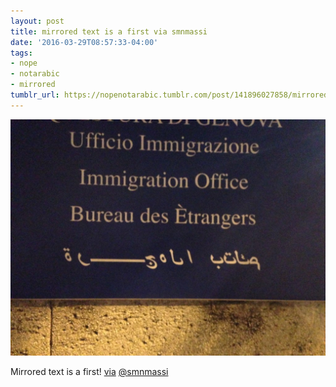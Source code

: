 ```yaml
---
layout: post
title: mirrored text is a first via smnmassi
date: '2016-03-29T08:57:33-04:00'
tags:
- nope
- notarabic
- mirrored
tumblr_url: https://nopenotarabic.tumblr.com/post/141896027858/mirrored-text-is-a-first-via-smnmassi
---
```

 ![](/tumblr_files/tumblr_o4sxbxmJAc1tz29g7o1_1280.jpg)  

Mirrored text is a first! [via](https://twitter.com/smnmassi/status/714568667107823616) [@smnmassi](https://twitter.com/smnmassi)

